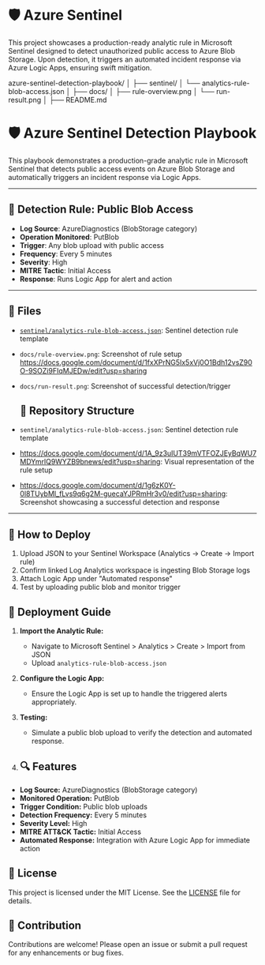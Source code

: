 # 🛡️ Azure Sentinel 

This project showcases a production-ready analytic rule in Microsoft Sentinel designed to detect unauthorized public access to Azure Blob Storage. Upon detection, it triggers an automated incident response via Azure Logic Apps, ensuring swift mitigation.


azure-sentinel-detection-playbook/
│
├── sentinel/
│   └── analytics-rule-blob-access.json
│
├── docs/
│   ├── rule-overview.png
│   └── run-result.png
│
├── README.md
# 🛡️ Azure Sentinel Detection Playbook

This playbook demonstrates a production-grade analytic rule in Microsoft Sentinel that detects public access events on Azure Blob Storage and automatically triggers an incident response via Logic Apps.

---

## 📌 Detection Rule: Public Blob Access

- **Log Source**: AzureDiagnostics (BlobStorage category) 
- **Operation Monitored**: PutBlob
- **Trigger**: Any blob upload with public access
- **Frequency**: Every 5 minutes
- **Severity**: High
- **MITRE Tactic**: Initial Access
- **Response**: Runs Logic App for alert and action

---

## 📂 Files

- [`sentinel/analytics-rule-blob-access.json`](https://docs.google.com/document/d/1pfmsuFUVjY5S9P2jZDUp1yHWmoj8GnYeqQvO3o-7kiA/edit?usp=sharing): Sentinel detection rule template
- `docs/rule-overview.png`: Screenshot of rule setup https://docs.google.com/document/d/1fxXPrNG5Ix5xVj0O1Bdh12vsZ90O-9SOZi9FIqMJEDw/edit?usp=sharing
- `docs/run-result.png`: Screenshot of successful detection/trigger

  ## 📁 Repository Structure

- `sentinel/analytics-rule-blob-access.json`: Sentinel detection rule template
- https://docs.google.com/document/d/1A_9z3uIUT39mVTFOZJEyBqWU7MDYmrlQ9WYZB9bnews/edit?usp=sharing: Visual representation of the rule setup
- https://docs.google.com/document/d/1g6zK0Y-0l8TUybMI_fLvs9q6g2M-guecaYJPRmHr3v0/edit?usp=sharing: Screenshot showcasing a successful detection and response


---

## 🚀 How to Deploy

1. Upload JSON to your Sentinel Workspace (Analytics → Create → Import rule)
2. Confirm linked Log Analytics workspace is ingesting Blob Storage logs
3. Attach Logic App under "Automated response"
4. Test by uploading public blob and monitor trigger

## 🚀 Deployment Guide

1. **Import the Analytic Rule:**
   - Navigate to Microsoft Sentinel > Analytics > Create > Import from JSON
   - Upload `analytics-rule-blob-access.json`

2. **Configure the Logic App:**
   - Ensure the Logic App is set up to handle the triggered alerts appropriately.

3. **Testing:**
   - Simulate a public blob upload to verify the detection and automated response.


6. ## 🔍 Features

- **Log Source:** AzureDiagnostics (BlobStorage category)
- **Monitored Operation:** PutBlob
- **Trigger Condition:** Public blob uploads
- **Detection Frequency:** Every 5 minutes
- **Severity Level:** High
- **MITRE ATT&CK Tactic:** Initial Access
- **Automated Response:** Integration with Azure Logic App for immediate action


## 📄 License

This project is licensed under the MIT License. See the [LICENSE](LICENSE) file for details.

## 🤝 Contribution

Contributions are welcome! Please open an issue or submit a pull request for any enhancements or bug fixes.

